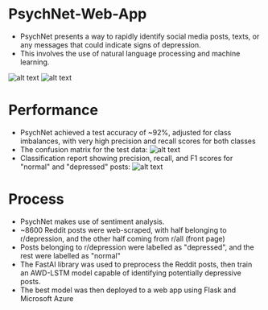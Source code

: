 # PsychNet-Web-App
- PsychNet presents a way to rapidly identify social media posts, texts, or any messages that could indicate signs of depression. 
- This involves the use of natural language processing and machine learning.

![alt text](https://i.imgur.com/kFyuvdN.png)
![alt text](https://i.imgur.com/QChRhKf.png)

# Performance
- PsychNet achieved a test accuracy of ~92%, adjusted for class imbalances, with very high precision and recall scores for both classes
- The confusion matrix for the test data:
![alt text](https://i.imgur.com/HilNrrd.png)
- Classification report showing precision, recall, and F1 scores for "normal" and "depressed" posts:
![alt text](https://i.imgur.com/1uvVHH4.png)

# Process
- PsychNet makes use of sentiment analysis.
- ~8600 Reddit posts were web-scraped, with half belonging to r/depression, and the other half coming from r/all (front page)
- Posts belonging to r/depression were labelled as "depressed", and the rest were labelled as "normal"
- The FastAI library was used to preprocess the Reddit posts, then train an AWD-LSTM model capable of identifying potentially depressive posts.
- The best model was then deployed to a web app using Flask and Microsoft Azure
